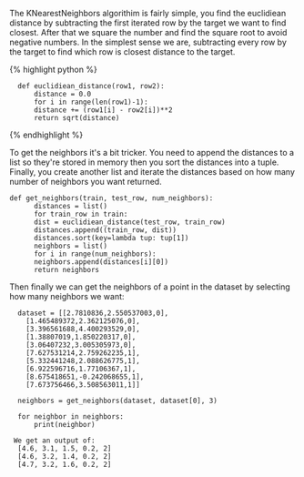 The KNearestNeighbors algorithim is fairly simple, you find the euclidiean distance by subtracting the first iterated row by the target
we want to find closest. After that we square the number and find the square root to avoid negative numbers. In the simplest sense we are,
subtracting every row by the target to find which row is closest distance to the target.

{% highlight python %}  

	  def euclidiean_distance(row1, row2):
	      distance = 0.0
	      for i in range(len(row1)-1):
		  distance += (row1[i] - row2[i])**2
	      return sqrt(distance)
	      
{% endhighlight %}


To get the neighbors it's a bit tricker. You need to append the distances to a list so they're stored in memory
then you sort the distances into a tuple. Finally, you create another list and iterate the distances based on how many 
number of neighbors you want returned.

	def get_neighbors(train, test_row, num_neighbors):
	      distances = list()
	      for train_row in train:
		  dist = euclidiean_distance(test_row, train_row)
		  distances.append((train_row, dist))         
	      distances.sort(key=lambda tup: tup[1])
	      neighbors = list()
	      for i in range(num_neighbors):
		  neighbors.append(distances[i][0])
	      return neighbors

Then finally we can get the neighbors of a point in the dataset by selecting how many neighbors we want:
  
	  dataset = [[2.7810836,2.550537003,0],
		[1.465489372,2.362125076,0],
		[3.396561688,4.400293529,0],
		[1.38807019,1.850220317,0],
		[3.06407232,3.005305973,0],
		[7.627531214,2.759262235,1],
		[5.332441248,2.088626775,1],
		[6.922596716,1.77106367,1],
		[8.675418651,-0.242068655,1],
		[7.673756466,3.508563011,1]]

	  neighbors = get_neighbors(dataset, dataset[0], 3)

	  for neighbor in neighbors:
	      print(neighbor)

	 We get an output of:
	  [4.6, 3.1, 1.5, 0.2, 2]
	  [4.6, 3.2, 1.4, 0.2, 2]
	  [4.7, 3.2, 1.6, 0.2, 2]

  
